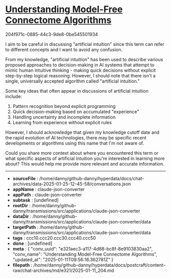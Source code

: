 # [Understanding Model-Free Connectome Algorithms](https://claude.ai/chat/e321aec3-a117-4d88-bc8f-8e9103830aa2)

204f971c-0885-44c3-9de8-0be545501934

 I aim to be careful in discussing "artificial intuition" since this term can refer to different concepts and I want to avoid any confusion.

From my knowledge, "artificial intuition" has been used to describe various proposed approaches to decision-making in AI systems that attempt to mimic human intuitive thinking - making quick decisions without explicit step-by-step logical reasoning. However, I should note that there isn't a single, universally accepted algorithm called "artificial intuition."

Some key ideas that often appear in discussions of artificial intuition include:

1. Pattern recognition beyond explicit programming
2. Quick decision-making based on accumulated "experience" 
3. Handling uncertainty and incomplete information
4. Learning from experience without explicit rules

However, I should acknowledge that given my knowledge cutoff date and the rapid evolution of AI technologies, there may be specific recent developments or algorithms using this name that I'm not aware of.

Could you share more context about where you encountered this term or what specific aspects of artificial intuition you're interested in learning more about? This would help me provide more relevant and accurate information.

---

* **sourceFile** : /home/danny/github-danny/hyperdata/docs/chat-archives/data-2025-01-25-12-45-58/conversations.json
* **appName** : claude-json-converter
* **appPath** : claude-json-converter
* **subtask** : [undefined]
* **rootDir** : /home/danny/github-danny/transmissions/src/applications/claude-json-converter
* **dataDir** : /home/danny/github-danny/transmissions/src/applications/claude-json-converter/data
* **targetPath** : /home/danny/github-danny/transmissions/src/applications/claude-json-converter/data
* **tags** : ccc10.ccc20.ccc30.ccc40.ccc50
* **done** : [undefined]
* **meta** : {
  "conv_uuid": "e321aec3-a117-4d88-bc8f-8e9103830aa2",
  "conv_name": "Understanding Model-Free Connectome Algorithms",
  "updated_at": "2025-01-11T09:56:16.362781Z"
}
* **filepath** : /home/danny/github-danny/hyperdata/docs/postcraft/content-raw/chat-archives/md/e321/2025-01-11_204.md